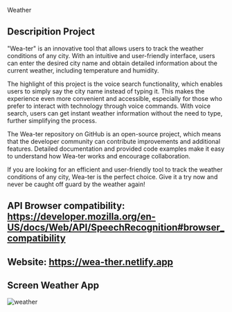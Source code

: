 Weather 

## Descripition Project

"Wea-ter" is an innovative tool that allows users to track the weather conditions of any city. With an intuitive and user-friendly interface, users can enter the desired city name and obtain detailed information about the current weather, including temperature and humidity.

The highlight of this project is the voice search functionality, which enables users to simply say the city name instead of typing it. This makes the experience even more convenient and accessible, especially for those who prefer to interact with technology through voice commands. With voice search, users can get instant weather information without the need to type, further simplifying the process.

The Wea-ter repository on GitHub is an open-source project, which means that the developer community can contribute improvements and additional features. Detailed documentation and provided code examples make it easy to understand how Wea-ter works and encourage collaboration.

If you are looking for an efficient and user-friendly tool to track the weather conditions of any city, Wea-ter is the perfect choice. Give it a try now and never be caught off guard by the weather again!

## API Browser compatibility: https://developer.mozilla.org/en-US/docs/Web/API/SpeechRecognition#browser_compatibility
## Website: https://wea-ther.netlify.app


## Screen Weather App
![weather](https://github.com/Wiliami/Weather/assets/67030481/81141c56-685e-40ac-8373-5253fdae6b15)
